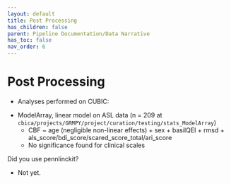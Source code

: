 ```yaml
---
layout: default
title: Post Processing
has_children: false
parent: Pipeline Documentation/Data Narrative
has_toc: false
nav_order: 6
---
```


# Post Processing

* Analyses performed on CUBIC:
- ModelArray, linear model on ASL data (n = 209 at `cbica/projects/GRMPY/project/curation/testing/stats_ModelArray`)
   - CBF ~ age (negligible non-linear effects) + sex + basilQEI + rmsd + als_score/bdi_score/scared_score_total/ari_score 
   - No significance found for clinical scales

Did you use pennlinckit? 
   *  Not yet.
